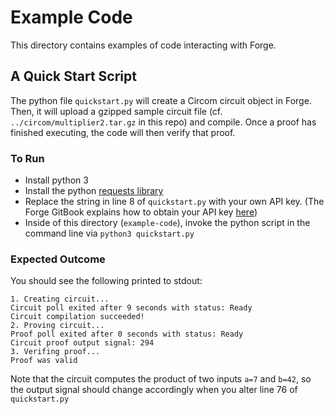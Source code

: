 # Example Code

This directory contains examples of code interacting with Forge.

## A Quick Start Script

The python file `quickstart.py` will create a Circom circuit object in Forge. Then, it will upload a gzipped sample circuit file (cf. `../circom/multiplier2.tar.gz` in this repo) and compile. Once a proof has finished executing, the code will then verify that proof.

### To Run
* Install python 3
* Install the python [requests library](https://pypi.org/project/requests/)
* Replace the string in line 8 of `quickstart.py` with your own API key. (The Forge GitBook explains how to obtain your API key [here](https://sindri-labs.gitbook.io/forge/ZpTt7gQVuHU2jgnnKBQl/forge/using-forge/access-management#api-authentication))
* Inside of this directory (`example-code`), invoke the python script in the command line via `python3 quickstart.py`

### Expected Outcome

You should see the following printed to stdout:
```
1. Creating circuit...
Circuit poll exited after 9 seconds with status: Ready
Circuit compilation succeeded!
2. Proving circuit...
Proof poll exited after 0 seconds with status: Ready
Circuit proof output signal: 294
3. Verifing proof...
Proof was valid
```
Note that the circuit computes the product of two inputs `a=7` and `b=42`, so the output signal should change accordingly when you alter line 76 of `quickstart.py`